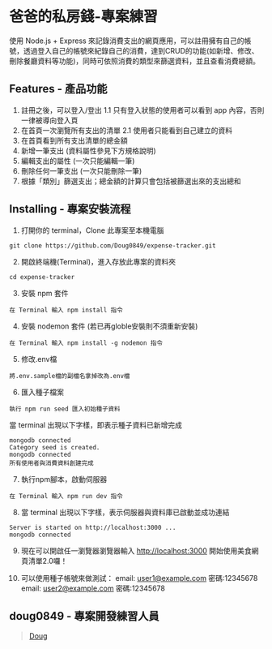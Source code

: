 # 爸爸的私房錢-專案練習

使用 Node.js + Express 來記錄消費支出的網頁應用，可以註冊擁有自己的帳號，透過登入自己的帳號來紀錄自己的消費，達到CRUD的功能(如新增、修改、刪除餐廳資料等功能)，同時可依照消費的類型來篩選資料，並且查看消費總額。

## Features - 產品功能

1. 註冊之後，可以登入/登出
  1.1 只有登入狀態的使用者可以看到 app 內容，否則一律被導向登入頁
2. 在首頁一次瀏覽所有支出的清單
  2.1 使用者只能看到自己建立的資料
3. 在首頁看到所有支出清單的總金額
4. 新增一筆支出 (資料屬性參見下方規格說明)
5. 編輯支出的屬性 (一次只能編輯一筆)
6. 刪除任何一筆支出 (一次只能刪除一筆)
7. 根據「類別」篩選支出；總金額的計算只會包括被篩選出來的支出總和

## Installing - 專案安裝流程

1. 打開你的 terminal，Clone 此專案至本機電腦

```
git clone https://github.com/Doug0849/expense-tracker.git
```

2. 開啟終端機(Terminal)，進入存放此專案的資料夾

```
cd expense-tracker
```

3. 安裝 npm 套件

```
在 Terminal 輸入 npm install 指令
```

4. 安裝 nodemon 套件 (若已再globle安裝則不須重新安裝)

```
在 Terminal 輸入 npm install -g nodemon 指令
```

5. 修改.env檔
```
將.env.sample檔的副檔名拿掉改為.env檔
```

6. 匯入種子檔案

```
執行 npm run seed 匯入初始種子資料
```

當 terminal 出現以下字樣，即表示種子資料已新增完成

```
mongodb connected
Category seed is created.
mongodb connected
所有使用者與消費資料創建完成
```

7. 執行npm腳本，啟動伺服器

```
在 Terminal 輸入 npm run dev 指令
```

8. 當 terminal 出現以下字樣，表示伺服器與資料庫已啟動並成功連結

```
Server is started on http://localhost:3000 ...
mongodb connected
```

9. 現在可以開啟任一瀏覽器瀏覽器輸入 [http://localhost:3000](http://localhost:3000) 開始使用美食網頁清單2.0囉！

10. 可以使用種子帳號來做測試：
  email: user1@example.com 密碼:12345678
  email: user2@example.com 密碼:12345678

## doug0849 - 專案開發練習人員
> [Doug](https://github.com/doug0849)
